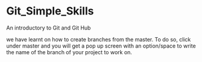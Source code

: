 # Git_Simple_Skills
An introductory to Git and Git Hub


we have learnt on how to create branches from the master. To do so, click under master and you will get a pop up screen with an option/space to write the name of the branch of your project to work on. 

